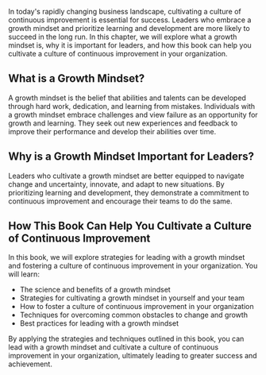 
In today's rapidly changing business landscape, cultivating a culture of continuous improvement is essential for success. Leaders who embrace a growth mindset and prioritize learning and development are more likely to succeed in the long run. In this chapter, we will explore what a growth mindset is, why it is important for leaders, and how this book can help you cultivate a culture of continuous improvement in your organization.

What is a Growth Mindset?
-------------------------

A growth mindset is the belief that abilities and talents can be developed through hard work, dedication, and learning from mistakes. Individuals with a growth mindset embrace challenges and view failure as an opportunity for growth and learning. They seek out new experiences and feedback to improve their performance and develop their abilities over time.

Why is a Growth Mindset Important for Leaders?
----------------------------------------------

Leaders who cultivate a growth mindset are better equipped to navigate change and uncertainty, innovate, and adapt to new situations. By prioritizing learning and development, they demonstrate a commitment to continuous improvement and encourage their teams to do the same.

How This Book Can Help You Cultivate a Culture of Continuous Improvement
------------------------------------------------------------------------

In this book, we will explore strategies for leading with a growth mindset and fostering a culture of continuous improvement in your organization. You will learn:

* The science and benefits of a growth mindset
* Strategies for cultivating a growth mindset in yourself and your team
* How to foster a culture of continuous improvement in your organization
* Techniques for overcoming common obstacles to change and growth
* Best practices for leading with a growth mindset

By applying the strategies and techniques outlined in this book, you can lead with a growth mindset and cultivate a culture of continuous improvement in your organization, ultimately leading to greater success and achievement.
